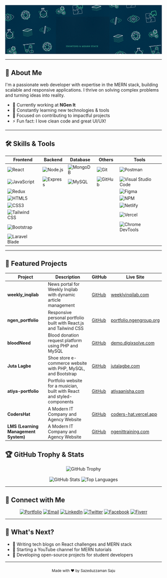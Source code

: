 <!-- HEADER -->
<img src="https://github.com/sazeduzzaman/Sazeduzzaman/blob/main/saju'sBanner.gif" alt="Mokkapps GitHub README header image">

---

## 💼 About Me

I'm a passionate web developer with expertise in the MERN stack, building scalable and responsive applications. I thrive on solving complex problems and turning ideas into reality.

- 🔭 Currently working at **NGen It**
- 🌱 Constantly learning new technologies & tools
- 🎯 Focused on contributing to impactful projects
- ⚡ Fun fact: I love clean code and great UI/UX!

---

## 🛠️ Skills & Tools

| Frontend        | Backend       | Database      | Others          | Tools           |
|-----------------|---------------|---------------|-----------------|------------------|
| ![React](https://img.shields.io/badge/React-61DAFB?style=flat&logo=react&logoColor=black) | ![Node.js](https://img.shields.io/badge/Node.js-339933?style=flat&logo=node.js&logoColor=white) | ![MongoDB](https://img.shields.io/badge/MongoDB-47A248?style=flat&logo=mongodb&logoColor=white) | ![Git](https://img.shields.io/badge/Git-F05032?style=flat&logo=git&logoColor=white) | ![Postman](https://img.shields.io/badge/Postman-FF6C37?style=flat&logo=postman&logoColor=white) |
| ![JavaScript](https://img.shields.io/badge/JavaScript-F7DF1E?style=flat&logo=javascript&logoColor=black) | ![Express](https://img.shields.io/badge/Express.js-000000?style=flat&logo=express&logoColor=white) | ![MySQL](https://img.shields.io/badge/MySQL-4479A1?style=flat&logo=mysql&logoColor=white) | ![GitHub](https://img.shields.io/badge/GitHub-181717?style=flat&logo=github&logoColor=white) | ![Visual Studio Code](https://img.shields.io/badge/VS_Code-007ACC?style=flat&logo=visual-studio-code&logoColor=white) |
| ![Redux](https://img.shields.io/badge/Redux-764ABC?style=flat&logo=redux&logoColor=white) |               |               |                 | ![Figma](https://img.shields.io/badge/Figma-F24E1E?style=flat&logo=figma&logoColor=white) |
| ![HTML5](https://img.shields.io/badge/HTML5-E34F26?style=flat&logo=html5&logoColor=white) |               |               |                 | ![NPM](https://img.shields.io/badge/NPM-CB3837?style=flat&logo=npm&logoColor=white) |
| ![CSS3](https://img.shields.io/badge/CSS3-1572B6?style=flat&logo=css3&logoColor=white) |               |               |                 | ![Netlify](https://img.shields.io/badge/Netlify-00C7B7?style=flat&logo=netlify&logoColor=white) |
| ![Tailwind CSS](https://img.shields.io/badge/Tailwind_CSS-38B2AC?style=flat&logo=tailwind-css&logoColor=white) |               |               |                 | ![Vercel](https://img.shields.io/badge/Vercel-000000?style=flat&logo=vercel&logoColor=white) |
| ![Bootstrap](https://img.shields.io/badge/Bootstrap-563D7C?style=flat&logo=bootstrap&logoColor=white) |               |               |                 | ![Chrome DevTools](https://img.shields.io/badge/Chrome_DevTools-4285F4?style=flat&logo=google-chrome&logoColor=white) |
| ![Laravel Blade](https://img.shields.io/badge/Laravel_Blade-FF2D20?style=flat&logo=laravel&logoColor=white) |               |               |                 |                  |


---

## 📌 Featured Projects

| Project | Description | GitHub | Live Site |
|---------|-------------|--------|-----------|
| **weekly_inqilab** | News portal for Weekly Inqilab with dynamic article management | [GitHub](https://github.com/sazeduzzaman/weekly_inqilab) | [weeklyinqilab.com](https://weeklyinqilab.com/) |
| **ngen_portfolio** | Responsive personal portfolio built with React.js and Tailwind CSS | [GitHub](https://github.com/sazeduzzaman/ngen_portfolio) | [portfolio.ngengroup.org](https://portfolio.ngengroup.org/) |
| **bloodNeed** | Blood donation request platform using PHP and MySQL | [GitHub](https://github.com/sazeduzzaman/bloodNeed) | [demo.digixsolve.com](https://demo.digixsolve.com/) |
| **Juta Lagbe** | Shoe store e-commerce website with PHP, MySQL, and Bootstrap | [GitHub](https://github.com/khandkershahed/Juta-Lagbe) | [jutalagbe.com](https://jutalagbe.com/) |
| **atiya-portfolio** | Portfolio website for a musician, built with React and styled-components | [GitHub](https://github.com/sazeduzzaman/atiya-portfolio) | [atiyaanisha.com](https://atiyaanisha.com/) |
| **CodersHat** | A Modern IT Company and Agency Website | [GitHub](https://github.com/sazeduzzaman/CodersHat) | [coders-hat.vercel.app](https://coders-hat.vercel.app/) |
| **LMS (Learning Management System)** | A Modern IT Company and Agency Website | [GitHub](https://sazeduzzaman.github.io/training/) | [ngenittraining.com](https://www.ngenittraining.com/) |


## 🏆 GitHub Trophy & Stats

<div align="center">
  <img src="https://github-profile-trophy.vercel.app/?username=sazeduzzaman&theme=radical&no-frame=true&no-bg=true" alt="GitHub Trophy" width="300"/>
  <br><br>
  <img src="https://github-readme-stats.vercel.app/api?username=sazeduzzaman&show_icons=true&theme=radical" alt="GitHub Stats" width="450"/>
  <img src="https://github-readme-stats.vercel.app/api/top-langs/?username=sazeduzzaman&layout=compact&theme=radical" alt="Top Languages" width="350"/>
</div>

---
## 🔗 Connect with Me

<div align="center">
  <a href="https://szamansaju-98e92.web.app" target="_blank"><img alt="Portfolio" src="https://img.shields.io/badge/Portfolio-000000?style=for-the-badge&logo=firefox&logoColor=orange"/></a>
  <a href="mailto:szamansaju@gmail.com" target="_blank"><img alt="Email" src="https://img.shields.io/badge/Email-D14836?style=for-the-badge&logo=gmail&logoColor=white"/></a>
  <a href="https://linkedin.com/in/szamansaju" target="_blank"><img alt="LinkedIn" src="https://img.shields.io/badge/LinkedIn-0077B5?style=for-the-badge&logo=linkedin&logoColor=white"/></a>
  <a href="https://twitter.com/programmersaju" target="_blank"><img alt="Twitter" src="https://img.shields.io/badge/Twitter-1DA1F2?style=for-the-badge&logo=twitter&logoColor=white"/></a>
  <a href="https://facebook.com/iamsaju.99" target="_blank"><img alt="Facebook" src="https://img.shields.io/badge/Facebook-1877F2?style=for-the-badge&logo=facebook&logoColor=white"/></a>
  <a href="https://www.fiverr.com/sazeduzzamansaj" target="_blank"><img alt="Fiverr" src="https://img.shields.io/badge/Fiverr-1DBF73?style=for-the-badge&logo=fiverr&logoColor=white"/></a>
</div>

---

## 🚀 What's Next?

- 📝 Writing tech blogs on React challenges and MERN stack
- 🎥 Starting a YouTube channel for MERN tutorials
- 🔧 Developing open-source projects for student developers

---

<div align="center">
  <sub>Made with ❤️ by Sazeduzzaman Saju</sub>
</div>
